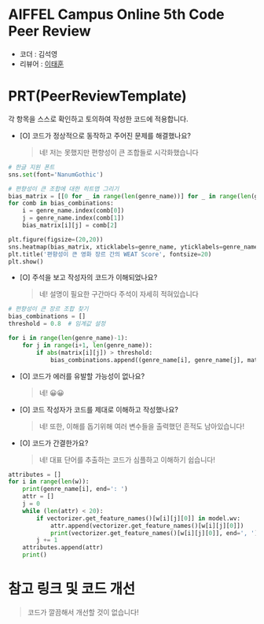 # AIFFEL Campus Online 5th Code Peer Review
- 코더 : 김석영
- 리뷰어 : [이태훈](https://github.com/git-ThLee)


# PRT(PeerReviewTemplate) 
각 항목을 스스로 확인하고 토의하여 작성한 코드에 적용합니다.

- [O] 코드가 정상적으로 동작하고 주어진 문제를 해결했나요?
  > 네! 저는 못했지만 편향성이 큰 조합들로 시각화했습니다

```python
# 한글 지원 폰트
sns.set(font='NanumGothic')

# 편향성이 큰 조합에 대한 히트맵 그리기
bias_matrix = [[0 for _ in range(len(genre_name))] for _ in range(len(genre_name))]
for comb in bias_combinations:
    i = genre_name.index(comb[0])
    j = genre_name.index(comb[1])
    bias_matrix[i][j] = comb[2]

plt.figure(figsize=(20,20))
sns.heatmap(bias_matrix, xticklabels=genre_name, yticklabels=genre_name, annot=True, cmap='RdYlBu_r')
plt.title('편향성이 큰 영화 장르 간의 WEAT Score', fontsize=20)
plt.show()
```


- [O] 주석을 보고 작성자의 코드가 이해되었나요?
  > 네! 설명이 필요한 구간마다 주석이 자세히 적혀있습니다

```python
# 편향성이 큰 장르 조합 찾기
bias_combinations = []
threshold = 0.8  # 임계값 설정

for i in range(len(genre_name)-1):
    for j in range(i+1, len(genre_name)):
        if abs(matrix[i][j]) > threshold:
            bias_combinations.append((genre_name[i], genre_name[j], matrix[i][j]))
```


- [O] 코드가 에러를 유발할 가능성이 없나요?
  > 네! 😀😀


- [O] 코드 작성자가 코드를 제대로 이해하고 작성했나요?
  > 네! 또한, 이해를 돕기위해 여러 변수들을 출력했던 흔적도 남아있습니다!

- [O] 코드가 간결한가요?
  > 네! 대표 단어를 추출하는 코드가 심플하고 이해하기 쉽습니다!

```python
attributes = []
for i in range(len(w)):
    print(genre_name[i], end=': ')
    attr = []
    j = 0
    while (len(attr) < 20):
        if vectorizer.get_feature_names()[w[i][j][0]] in model.wv:
            attr.append(vectorizer.get_feature_names()[w[i][j][0]])
            print(vectorizer.get_feature_names()[w[i][j][0]], end=', ')
        j += 1
    attributes.append(attr)
    print()
```


# 참고 링크 및 코드 개선

> 코드가 깔끔해서 개선할 것이 없습니다!
